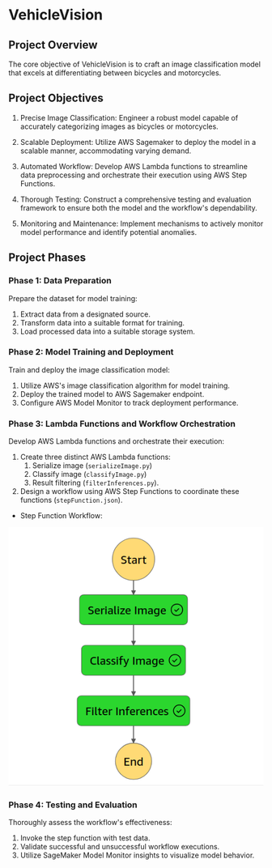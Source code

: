 # VehicleVision
## Project Overview
The core objective of VehicleVision is to craft an image classification model that excels at differentiating between bicycles and motorcycles.

## Project Objectives
1. Precise Image Classification: Engineer a robust model capable of accurately categorizing images as bicycles or motorcycles.

2. Scalable Deployment: Utilize AWS Sagemaker to deploy the model in a scalable manner, accommodating varying demand.

3. Automated Workflow: Develop AWS Lambda functions to streamline data preprocessing and orchestrate their execution using AWS Step Functions.

4. Thorough Testing: Construct a comprehensive testing and evaluation framework to ensure both the model and the workflow's dependability.

5. Monitoring and Maintenance: Implement mechanisms to actively monitor model performance and identify potential anomalies.

## Project Phases
### Phase 1: Data Preparation
Prepare the dataset for model training:

1. Extract data from a designated source.
2. Transform data into a suitable format for training.
3. Load processed data into a suitable storage system.
### Phase 2: Model Training and Deployment
Train and deploy the image classification model:

1. Utilize AWS's image classification algorithm for model training.
2. Deploy the trained model to AWS Sagemaker endpoint.
3. Configure AWS Model Monitor to track deployment performance.
### Phase 3: Lambda Functions and Workflow Orchestration
Develop AWS Lambda functions and orchestrate their execution:

1. Create three distinct AWS Lambda functions:
   1. Serialize image (`serializeImage.py`)
   2. Classify image (`classifyImage.py`)
   3. Result filtering (`filterInferences.py`).
3. Design a workflow using AWS Step Functions to coordinate these functions (`stepFunction.json`). 

- Step Function Workflow:
 <img src="Assets/StepFunction.png">
 
### Phase 4: Testing and Evaluation
Thoroughly assess the workflow's effectiveness:

1. Invoke the step function with test data.
2. Validate successful and unsuccessful workflow executions.
3. Utilize SageMaker Model Monitor insights to visualize model behavior.
